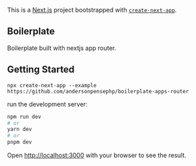This is a [Next.js](https://nextjs.org/) project bootstrapped with [`create-next-app`](https://github.com/vercel/next.js/tree/canary/packages/create-next-app).

## Boilerplate

Boilerplate built with nextjs app router.

## Getting Started

```
npx create-next-app --example https://github.com/andersonpensephp/boilerplate-apps-router

```

run the development server:

```bash
npm run dev
# or
yarn dev
# or
pnpm dev
```

Open [http://localhost:3000](http://localhost:3000) with your browser to see the result.
